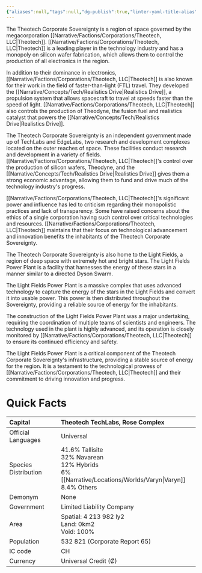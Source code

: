 ```yaml
---
{"aliases":null,"tags":null,"dg-publish":true,"linter-yaml-title-alias":"Quick Facts","permalink":"/narrative/locations/theotech-corporate-sovereignty/","dgPassFrontmatter":true}
---
```



The Theotech Corporate Sovereignty is a region of space governed by the megacorporation [[Narrative/Factions/Corporations/Theotech, LLC\|Theotech]]. [[Narrative/Factions/Corporations/Theotech, LLC\|Theotech]] is a leading player in the technology industry and has a monopoly on silicon wafer fabrication, which allows them to control the production of all electronics in the region.

In addition to their dominance in electronics, [[Narrative/Factions/Corporations/Theotech, LLC\|Theotech]] is also known for their work in the field of faster-than-light (FTL) travel. They developed the [[Narrative/Concepts/Tech/Realistics Drive\|Realistics Drive]], a propulsion system that allows spacecraft to travel at speeds faster than the speed of light. [[Narrative/Factions/Corporations/Theotech, LLC\|Theotech]] also controls the production of Theodyne, the fusion fuel and realistics catalyst that powers the [[Narrative/Concepts/Tech/Realistics Drive\|Realistics Drive]].

The Theotech Corporate Sovereignty is an independent government made up of TechLabs and EdgeLabs, two research and development complexes located on the outer reaches of space. These facilities conduct research and development in a variety of fields. [[Narrative/Factions/Corporations/Theotech, LLC\|Theotech]]'s control over the production of silicon wafers, Theodyne, and the [[Narrative/Concepts/Tech/Realistics Drive\|Realistics Drive]] gives them a strong economic advantage, allowing them to fund and drive much of the technology industry's progress.

[[Narrative/Factions/Corporations/Theotech, LLC\|Theotech]]'s significant power and influence has led to criticism regarding their monopolistic practices and lack of transparency. Some have raised concerns about the ethics of a single corporation having such control over critical technologies and resources. [[Narrative/Factions/Corporations/Theotech, LLC\|Theotech]] maintains that their focus on technological advancement and innovation benefits the inhabitants of the Theotech Corporate Sovereignty.

The Theotech Corporate Sovereignty is also home to the Light Fields, a region of deep space with extremely hot and bright stars. The Light Fields Power Plant is a facility that harnesses the energy of these stars in a manner similar to a directed Dyson Swarm.

The Light Fields Power Plant is a massive complex that uses advanced technology to capture the energy of the stars in the Light Fields and convert it into usable power. This power is then distributed throughout the Sovereignty, providing a reliable source of energy for the inhabitants.

The construction of the Light Fields Power Plant was a major undertaking, requiring the coordination of multiple teams of scientists and engineers. The technology used in the plant is highly advanced, and its operation is closely monitored by [[Narrative/Factions/Corporations/Theotech, LLC\|Theotech]] to ensure its continued efficiency and safety.

The Light Fields Power Plant is a critical component of the Theotech Corporate Sovereignty's infrastructure, providing a stable source of energy for the region. It is a testament to the technological prowess of [[Narrative/Factions/Corporations/Theotech, LLC\|Theotech]] and their commitment to driving innovation and progress.

# Quick Facts

|    Capital                 |    Theotech TechLabs, Rose Complex<br>                                                                                                                                                      |
|:---------------------------|:--------------------------------------------------------------------------------------------------------------------------------------------------------------------------------------------|
|    Official Languages      |    Universal                                                                                                                                                                                |
|    Species Distribution    | <div>41.6% Tallisite&nbsp;</div><div>32% Navarean</div><div>12% Hybrids&nbsp;</div><div>6% [[Narrative/Locations/Worlds/Varyn\|Varyn]]&nbsp;</div><div>8.4% Others<br> </div>                                                     |
|    Demonym                 | None                                                                                                                                                                                        |
|    Government              |    Limited Liability Company                                                                                                                                                                |
|    Area                    | Spatial: 4 213 982 ly2&nbsp;<div>Land: 0km2&nbsp;</div><div>Void: 100%<br>                                                                               </div>                             |
|    Population              |                                                                                                                                                               532 821 (Corporate Report 65) |
|    IC code                 |    CH                                                                                                                                                                                       |
|    Currency                |  Universal Credit (₡)                                                                                                                                                                       |  